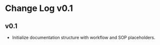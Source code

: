 # Change Log v0.1

## v0.1
- Initialize documentation structure with workflow and SOP placeholders.
